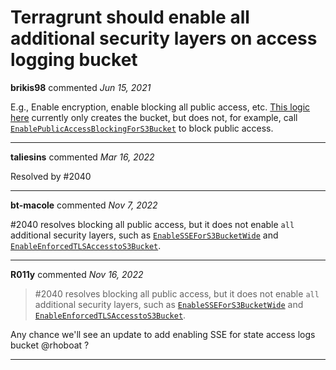 # Terragrunt should enable all additional security layers on access logging bucket

**brikis98** commented *Jun 15, 2021*

E.g., Enable encryption, enable blocking all public access, etc. [This logic here](https://github.com/gruntwork-io/terragrunt/blob/fd49e82778353b2fe5bc52e46ef2c5a5130374c9/remote/remote_state_s3.go#L453-L463) currently only creates the bucket, but does not, for example, call [`EnablePublicAccessBlockingForS3Bucket`](https://github.com/gruntwork-io/terragrunt/blob/fd49e82778353b2fe5bc52e46ef2c5a5130374c9/remote/remote_state_s3.go#L716) to block public access.
<br />
***


**taliesins** commented *Mar 16, 2022*

Resolved by #2040 
***

**bt-macole** commented *Nov 7, 2022*

#2040 resolves blocking all public access, but it does not enable `all` additional security layers, such as [`EnableSSEForS3BucketWide`](https://github.com/gruntwork-io/terragrunt/blob/7f01a7186c2b6e0e6bbc4bfbb4cb7ec9e6e9478f/remote/remote_state_s3.go#L1020) and [`EnableEnforcedTLSAccesstoS3Bucket`](https://github.com/gruntwork-io/terragrunt/blob/fd49e82778353b2fe5bc52e46ef2c5a5130374c9/remote/remote_state_s3.go#L610).


***

**R011y** commented *Nov 16, 2022*

> #2040 resolves blocking all public access, but it does not enable `all` additional security layers, such as [`EnableSSEForS3BucketWide`](https://github.com/gruntwork-io/terragrunt/blob/7f01a7186c2b6e0e6bbc4bfbb4cb7ec9e6e9478f/remote/remote_state_s3.go#L1020) and [`EnableEnforcedTLSAccesstoS3Bucket`](https://github.com/gruntwork-io/terragrunt/blob/fd49e82778353b2fe5bc52e46ef2c5a5130374c9/remote/remote_state_s3.go#L610).

Any chance we'll see an update to add enabling SSE for state access logs bucket @rhoboat ?
***

